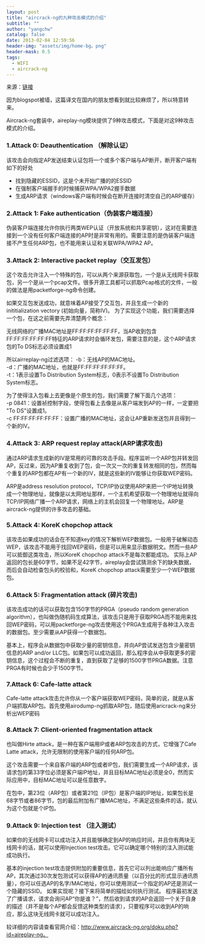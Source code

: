```yaml
---
layout: post
title: "aircrack-ng的九种攻击模式的介绍"
subtitle: ""
author: "yangchw"
catalog: false
date: 2013-02-04 12:59:56
header-img: "assets/img/home-bg。png"
header-mask: 0.5
tags:
  - WIFI
  - aircrack-ng
---
```


来源：[链接][1]

因为blogspot被墙，这篇译文在国内的朋友想看到就比较麻烦了，所以特意转来。

Aircrack-ng套装中，aireplay-ng模块提供了9种攻击模式，下面是对这9种攻击模式的介绍。

### 1.Attack 0: Deauthentication （解除认证）

该攻击会向指定AP发送结束认证包将一个或多个客户端与AP断开，断开客户端有如下的好处

*   找到隐藏的ESSID，这是个未开始广播的的ESSID
*   在强制客户端握手的时候捕获WPA/WPA2握手数据
*   生成ARP请求（windows客户端有时候会在断开连接时清空自己的ARP缓存）

### 2.Attack 1: Fake authentication（伪装客户端连接）

伪装客户端连接允许你执行两类WEP认证（开放系统和共享密钥），这对在需要连接到一个没有任何客户端连接的AP时是非常有用的。需要注意的是伪装客户端连接不产生任何ARP包，也不能用来认证和关联WPA/WPA2 AP。

### 3.Attack 2: Interactive packet replay（交互发包）

这个攻击允许注入一个特殊的包，可以从两个来源获取包，一个是从无线网卡获取包，另一个是从一个pcap文件。很多开源工具都可以抓取Pcap格式的文件，一般的做法是用packetforge-ng命令创建。

如果交互包发送成功，就意味着AP接受了交互包，并且生成一个新的inititialization vectory (初始向量，简称IV)。 为了实现这个功能，我们需要选择一个包，在这之前需要先弄清楚两个概念：

无线网络的广播MAC地址是FF:FF:FF:FF:FF:FF，当AP收到包含FF:FF:FF:FF:FF:FF特征的ARP请求时会循环发包，需要注意的是，这个ARP请求包的To DS标志必须设置成1

所以airreplay-ng过滤选项： -b：无线AP的MAC地址。  
-d：广播的MAC地址，也就是FF:FF:FF:FF:FF:FF。  
-t：1表示设置To Distribution System标志，0表示不设置To Distribution System标志。

为了使得注入包看上去更像是个原生的包，我们需要了解下面几个选项：  
-p 0841：设置祯控制字段，使得包看上去像是从客户端发到AP的一样，一定要把 "To DS"设置成1。  
-c FF:FF:FF:FF:FF:FF：设置广播的MAC地址，这会让AP重新发送包并且得到一个新的IV。 

### 4.Attack 3: ARP request replay attack(ARP请求攻击)

通过ARP请求生成新的IV是常用的可靠的攻击手段。程序监听一个ARP包并转发回AP，反过来，因为AP重复收到了包，会一次又一次的重复转发相同的包，然而每个重复的ARP包都在AP有一个新的IV，就是这些新的IV能够让你获取WEP密码。

ARP是address resolution protocol，TCP/IP协议使用ARP来把一个IP地址转换成一个物理地址，就像是以太网地址那样，一个主机希望获取一个物理地址就得向TCP/IP网络广播一个ARP请求，网络上的主机会回复一个物理地址。ARP是aircrack-ng提供的许多攻击的基础。

### 5.Attack 4: KoreK chopchop attack

该攻击如果成功的话会在不知道key的情况下解析WEP数据包。一般用于破解动态WEP，该攻击不能用于找回WEP密码，但是可以用来显示数据明文。然而一些AP可以抵御这类攻击，所以KoreK chopchop attack不是每次都能成功。 实际上AP返回的包长是60字节，如果不足42字节，aireplay会尝试猜测余下的缺失数据，而后会自动检查包头的校验和，KoreK chopchop attack需要至少一个WEP数据包。

### 6.Attack 5: Fragmentation attack (碎片攻击)

该攻击成功的话可以获取包含150字节的PRGA（pseudo random generation algorithm），也叫做伪随机码生成算法，该攻击只是用于获取PRGA而不能用来找回WEP密码，可以用packetforge-ng攻击使用这个PRGA生成用于各种注入攻击的数据包。至少需要从AP获得一个数据包。

基本上，程序会从数据包中获取少量的密钥信息，并向AP尝试发送包含少量密钥信息的ARP and/or LLC包。如果包可以成功返回，那么程序会从中获取更多的密钥信息，这个过程会不断的重复，直到获取了足够的1500字节PRGA数据。注意PRGA有时候也会少于1500字节。

### 7.Attack 6: Cafe-latte attack

Cafe-latte attack攻击允许你从一个客户端获取WEP密码，简单的说，就是从客户端抓取ARP包。首先使用airodump-ng抓取ARP包，随后使用aricrack-ng来分析出WEP密码

### 8.Attack 7: Client-oriented fragmentation attack

也叫做Hirte attack，是一种在客户端用IP或者ARP包攻击的方式，它增强了Cafe Latte attack，允许无限制的使用客户端的任何ARP包。

这个攻击需要一个来自客户端的ARP包或者IP包，我们需要生成一个ARP请求，该请求包的第33字位必须是客户端IP地址，并且目标MAC地址必须是全0，然而实际应用中，目标MAC地址可以是任意数字。

在包中，第23位（ARP包）或者第21位（IP包）是客户端的IP地址，如果包长是68字节或者86字节，包的最后附加有广播MAC地址，不满足这些条件的话，就认为这个包就是个IP包。

### 9.Attack 9: Injection test （注入测试）

如果你的无线网卡可以成功注入并且能够确定到AP的响应时间，并且你有两块无线网卡的话，就可以使用Injection test攻击。它可以确定哪个特别的注入测试能成功执行。

基本的injection test攻击提供附加的重要信息，首先它可以列出能响应广播所有AP，其次通过30次发包测试可以获得AP的通讯质量（以百分比的形式显示通讯质量），你可以任选AP的名字/MAC地址，你可以使用测试一个指定的AP还是测试一个隐藏的SSID。 如果实现呢？接下来将简单的描绘如何执行测试。 程序最初发送了广播请求，请求会询问AP“你是谁？”，然后收到请求的AP会返回一个关于自身的描述（并不是每个AP都会反馈这种类型的请求），只要程序可以收到AP的响应，那么这块无线网卡就可以成功注入。

较详细的内容请查看官网介绍：http://www.aircrack-ng.org/doku.php?id=aireplay-ng。

 [1]: http://jim19770812.blogspot.com/2012/05/aircrack-ng.html